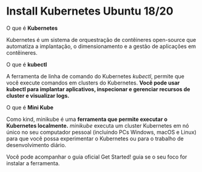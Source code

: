 # Install Kubernetes Ubuntu 18/20

O que é **Kubernetes**

Kubernetes é um sistema de orquestração de contêineres open-source que automatiza a implantação, o dimensionamento e a gestão de aplicações em contêineres.

O que é **kubectl**

A ferramenta de linha de comando do Kubernetes *kubectl*, permite que você execute comandos em clusters do Kubernetes. **Você pode usar kubectl para implantar aplicativos, inspecionar e gerenciar recursos de cluster e visualizar logs.**

O que é **Mini Kube**

Como kind, minikube é uma **ferramenta que permite executar o Kubernetes localmente.** *minikube* executa um cluster Kubernetes em nó único no seu computador pessoal (incluindo PCs Windows, macOS e Linux) para que você possa experimentar o Kubernetes ou para o trabalho de desenvolvimento diário.

Você pode acompanhar o guia oficial Get Started! guia se o seu foco for instalar a ferramenta.